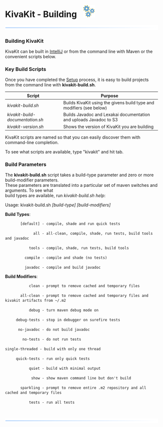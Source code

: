 # KivaKit - Building   ![](../images/gears-40.png)

![](../images/horizontal-line.png)

### Building KivaKit

KivaKit can be built in [IntelliJ](https://www.jetbrains.com/idea/download/) or from the command line with Maven or the convenient scripts
below.

### Key Build Scripts

Once you have completed the [Setup](setup.md) process, it is easy to build projects from the command line with **kivakit-build.sh**.

| Script | Purpose |
|--------|---------|
| *kivakit-build.sh* | Builds KivaKit using the givens build type and modifiers (see below) |  
| *kivakit-build-documentation.sh* | Builds Javadoc and Lexakai documentation and uploads Javadoc to S3 |
| *kivakit-version.sh* | Shows the version of KivaKit you are building |

KivaKit scripts are named so that you can easily discover them with command-line completion.

To see what scripts are available, type "kivakit" and hit tab.

### Build Parameters

The **kivakit-build.sh** script takes a build-type parameter and zero or more build-modifier parameters.  
These parameters are translated into a particular set of maven switches and arguments. To see what  
build types are available, run *kivakit-build.sh help*:

Usage: kivakit-build.sh *[build-type] [build-modifiers]*

**Build Types**:

           [default] - compile, shade and run quick tests

                 all - all-clean, compile, shade, run tests, build tools and javadoc
    
               tools - compile, shade, run tests, build tools
    
             compile - compile and shade (no tests)
    
             javadoc - compile and build javadoc

**Build Modifiers**:

               clean - prompt to remove cached and temporary files
    
           all-clean - prompt to remove cached and temporary files and kivakit artifacts from ~/.m2
    
               debug - turn maven debug mode on
    
         debug-tests - stop in debugger on surefire tests
    
          no-javadoc - do not build javadoc
    
            no-tests - do not run tests
    
    single-threaded - build with only one thread
    
         quick-tests - run only quick tests
    
               quiet - build with minimal output
    
                show - show maven command line but don't build
    
           sparkling - prompt to remove entire .m2 repository and all cached and temporary files
    
               tests - run all tests

<br/> 

![](../images/horizontal-line.png)
